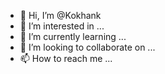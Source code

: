 - 👋 Hi, I’m @Kokhank
- 👀 I’m interested in ...
- 🌱 I’m currently learning ...
- 💞️ I’m looking to collaborate on ...
- 📫 How to reach me ...

<!---
Kokhank/Kokhank is a ✨ special ✨ repository because its `README.md` (this file) appears on your GitHub profile.
You can click the Preview link to take a look at your changes.
--->
